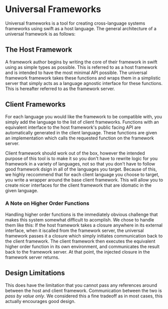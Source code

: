 # Universal Frameworks
Universal frameworks is a tool for creating cross-language systems frameworks using swift as a host language. The general architecture of a universal framework is as follows:

## The Host Framework
A framework author begins by writing the core of their framework in swift using as simple types as possible. This is referred to as a host framework and is intended to have the most minimal API possible. The universal framework framework takes these functions and wraps them in a simplistic server that simply acts as a language agnostic interface for these functions. This is hereafter referred to as the framework server.

## Client Frameworks
For each language you would like the framework to be compatible with, you simply add the language to the list of client frameworks. Functions with an equivalent interface to the host framework's public facing API are automatically generated in the client language. These functions are given an implementation which calls the requested function on the framework server.

Client framework should work out of the box, however the intended purpose of this tool is to make it so you don't have to rewrite logic for you framework in a variety of languages, not so that you don't have to follow good framework dsign in all of the languages you target. Because of this, we highly reccommend that for each client language you choose to target, you write a wrapper around the base client framework. This will allow you to create nicer interfaces for the client framework that are idomatic in the given language.

### A Note on Higher Order Functions

Handling higher order functions is the immediately obvious challenge that makes this system somewhat difficult to acomplish. We chose to handle them like this: If the host framework takes a closure anywhere in its external interface, when it iscalled from the framework server, the universal framework passes it a closure which simply initiates communication back to the client framework. The client framework then executes the equivalent higher order function in its own environment, and communicates the result back to the framework server. At that point, the injected closure in the framework server returns.

## Design Limitations

This does have the limitation that you cannot pass any references around between the host and client framework. Communication between the two is *pass by value only*. We considered this a fine tradeoff as in most cases, this actually encourages good design.